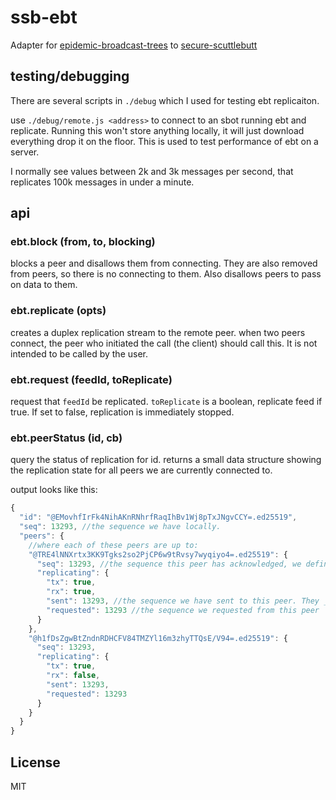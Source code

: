 # ssb-ebt

Adapter for [epidemic-broadcast-trees](https://github.com/dominictarr/epidemic-broadcast-trees)
to [secure-scuttlebutt](http://scuttlebutt.nz/)


## testing/debugging

There are several scripts in `./debug` which I used for testing
ebt replicaiton.

use `./debug/remote.js <address>` to connect to an sbot running
ebt and replicate. Running this won't store anything locally,
it will just download everything drop it on the floor. This
is used to test performance of ebt on a server.

I normally see values between 2k and 3k messages per second,
that replicates 100k messages in under a minute.

## api

### ebt.block (from, to, blocking)

blocks a peer and disallows them from connecting.
They are also removed from peers, so there is no connecting to them.
Also disallows peers to pass on data to them. 

### ebt.replicate (opts)

creates a duplex replication stream to the remote peer.
when two peers connect, the peer who initiated the call
(the client) should call this. It is not intended to
be called by the user.

### ebt.request (feedId, toReplicate)

request that `feedId` be replicated. `toReplicate` is
a boolean, replicate feed if true. If set to false,
replication is immediately stopped.

### ebt.peerStatus (id, cb)

query the status of replication for id.
returns a small data structure showing the replication
state for all peers we are currently connected to.

output looks like this:
``` js
{
  "id": "@EMovhfIrFk4NihAKnRNhrfRaqIhBv1Wj8pTxJNgvCCY=.ed25519",
  "seq": 13293, //the sequence we have locally.
  "peers": {
    //where each of these peers are up to:
    "@TRE4lNNXrtx3KK9Tgks2so2PjCP6w9tRvsy7wyqiyo4=.ed25519": {
      "seq": 13293, //the sequence this peer has acknowledged, we definitely know they have this number.
      "replicating": {
        "tx": true,
        "rx": true,
        "sent": 13293, //the sequence we have sent to this peer. They _probably_ have this, but not gauranteed.
        "requested": 13293 //the sequence we requested from this peer
      }
    },
    "@h1fDsZgwBtZndnRDHCFV84TMZYl16m3zhyTTQsE/V94=.ed25519": {
      "seq": 13293,
      "replicating": {
        "tx": true,
        "rx": false,
        "sent": 13293,
        "requested": 13293
      }
    }
  }
}
```

## License

MIT

